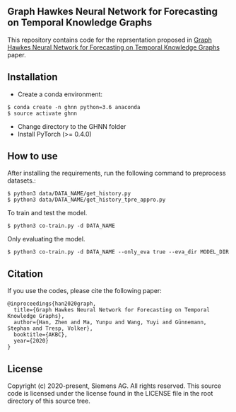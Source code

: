 ## Graph Hawkes Neural Network for Forecasting on Temporal Knowledge Graphs

This repository contains code for the reprsentation proposed in [Graph Hawkes Neural Network for Forecasting on Temporal Knowledge Graphs](https://openreview.net/pdf?id=kXVazet_cB) paper.
## Installation
- Create a conda environment:
```
$ conda create -n ghnn python=3.6 anaconda
$ source activate ghnn
```
- Change directory to the GHNN folder
- Install PyTorch (>= 0.4.0)
## How to use
After installing the requirements, run the following command to preprocess datasets.:
```
$ python3 data/DATA_NAME/get_history.py
$ python3 data/DATA_NAME/get_history_tpre_appro.py
```
To train and test the model.
```
$ python3 co-train.py -d DATA_NAME  
```
Only evaluating the model.
```
$ python3 co-train.py -d DATA_NAME --only_eva true --eva_dir MODEL_DIR
```
## Citation
If you use the codes, please cite the following paper:
```
@inproceedings{han2020graph,
  title={Graph Hawkes Neural Network for Forecasting on Temporal Knowledge Graphs},
  author={Han, Zhen and Ma, Yunpu and Wang, Yuyi and Günnemann, Stephan and Tresp, Volker},
  booktitle={AKBC},
  year={2020}
}
```
## License
Copyright (c) 2020-present, Siemens AG.
All rights reserved.
This source code is licensed under the license found in the
LICENSE file in the root directory of this source tree.
